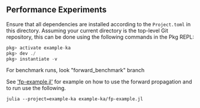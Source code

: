 ## Performance Experiments

Ensure that all dependencies are installed according to the `Project.toml` in this directory. Assuming your current directory is the top-level Git repository, this can be done using the following commands in the Pkg REPL:

```julia
pkg> activate example-ka
pkg> dev ./
pkg> instantiate -v
```
For benchmark runs, look "forward_benchmark" branch

See ['fp-example.jl'](fp-example.jl) for example on how to use the forward propagation and to run use the following.

```
julia --project=example-ka example-ka/fp-example.jl
```
